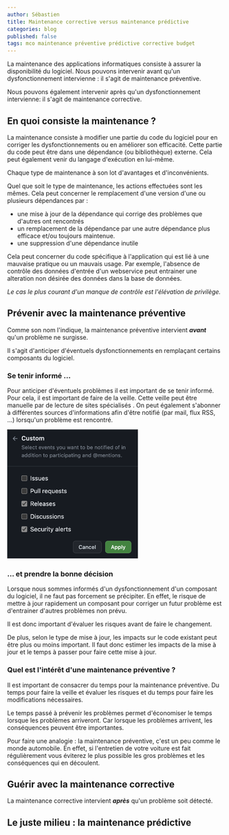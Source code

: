 ```yaml
---
author: Sébastien
title: Maintenance corrective versus maintenance prédictive
categories: blog
published: false
tags: mco maintenance préventive prédictive corrective budget
---
```



La maintenance des applications informatiques consiste à assurer la disponibilité du logiciel.
Nous pouvons intervenir avant qu'un dysfonctionnement intervienne : il s'agit de maintenance préventive.

Nous pouvons également intervenir après qu'un dysfonctionnement intervienne: il s'agit de maintenance corrective.


## En quoi consiste la maintenance ?

La maintenance consiste à modifier une partie du code du logiciel pour en corriger les dysfonctionnements ou en améliorer son efficacité.
Cette partie du code peut être dans une dépendance (ou bibliothèque) externe.
Cela peut également venir du langage d'exécution en lui-même.

Chaque type de maintenance à son lot d'avantages et d'inconvénients.

Quel que soit le type de maintenance, les actions effectuées sont les mêmes.
Cela peut concerner le remplacement d'une version d'une ou plusieurs dépendances par :
- une mise à jour de la dépendance qui corrige des problèmes que d'autres ont rencontrés
- un remplacement de la dépendance par une autre dépendance plus efficace et/ou toujours maintenue.
- une suppression d'une dépendance inutile

Cela peut concerner du code spécifique à l'application qui est lié à une mauvaise pratique ou un mauvais usage.
Par exemple, l'absence de contrôle des données d'entrée d'un webservice peut entrainer une alteration non désirée des données dans la base de données.

_Le cas le plus courant d'un manque de contrôle est l'élévation de privilège._

## Prévenir avec la maintenance préventive

Comme son nom l'indique, la maintenance préventive intervient **_avant_** qu'un problème ne surgisse.

Il s'agit d'anticiper d'éventuels dysfonctionnements en remplaçant certains composants du logiciel.

### Se tenir informé ...

Pour anticiper d'éventuels problèmes il est important de se tenir informé.
Pour cela, il est important de faire de la veille. 
Cette veille peut être manuelle par de lecture de sites spécialisés .
On peut également s'abonner à différentes sources d'informations afin d'être notifié (par mail, flux RSS, ...) lorsqu'un problème est rencontré.

<img height="300" src="../assets/images/maintenance/github_notifications.png" title="Configuration des notifications sur un projet github"/>

### ... et prendre la bonne décision

Lorsque nous sommes informés d'un dysfonctionnement d'un composant du logiciel, il ne faut pas forcement se précipiter.
En effet, le risque de mettre à jour rapidement un composant pour corriger un futur problème est d'entrainer d'autres problèmes non prévu.

Il est donc important d'évaluer les risques avant de faire le changement.

De plus, selon le type de mise à jour, les impacts sur le code existant peut être plus ou moins important.
Il faut donc estimer les impacts de la mise à jour et le temps à passer pour faire cette mise à jour.

### Quel est l'intérêt d'une maintenance préventive ?

Il est important de consacrer du temps pour la maintenance préventive. 
Du temps pour faire la veille et évaluer les risques et du temps pour faire les modifications nécessaires.

Le temps passé à prévenir les problèmes permet d'économiser le temps lorsque les problèmes arriveront.
Car lorsque les problèmes arrivent, les conséquences peuvent être importantes.

Pour faire une analogie : la maintenance préventive, c'est un peu comme le monde automobile. 
En effet, si l'entretien de votre voiture est fait régulièrement vous éviterez le plus possible les gros problèmes et les conséquences qui en découlent.

## Guérir avec la maintenance corrective

La maintenance corrective intervient **_après_** qu'un problème soit détecté.

## Le juste milieu : la maintenance prédictive 
